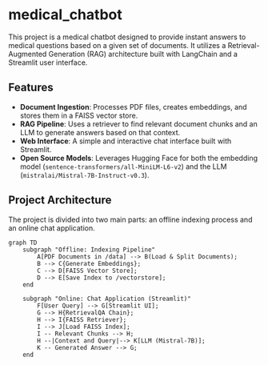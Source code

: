 # medical_chatbot
This project is a medical chatbot designed to provide instant answers to medical questions based on a given set of documents. It utilizes a Retrieval-Augmented Generation (RAG) architecture built with LangChain and a Streamlit user interface.

## Features
- **Document Ingestion**: Processes PDF files, creates embeddings, and stores them in a FAISS vector store.
- **RAG Pipeline**: Uses a retriever to find relevant document chunks and an LLM to generate answers based on that context.
- **Web Interface**: A simple and interactive chat interface built with Streamlit.
- **Open Source Models**: Leverages Hugging Face for both the embedding model (`sentence-transformers/all-MiniLM-L6-v2`) and the LLM (`mistralai/Mistral-7B-Instruct-v0.3`).

## Project Architecture
The project is divided into two main parts: an offline indexing process and an online chat application.

```mermaid
graph TD
    subgraph "Offline: Indexing Pipeline"
        A[PDF Documents in /data] --> B(Load & Split Documents);
        B --> C{Generate Embeddings};
        C --> D[FAISS Vector Store];
        D --> E[Save Index to /vectorstore];
    end

    subgraph "Online: Chat Application (Streamlit)"
        F[User Query] --> G[Streamlit UI];
        G --> H{RetrievalQA Chain};
        H --> I{FAISS Retriever};
        I --> J[Load FAISS Index];
        I -- Relevant Chunks --> H;
        H --|Context and Query|--> K[LLM (Mistral-7B)];
        K -- Generated Answer --> G;
    end
```
